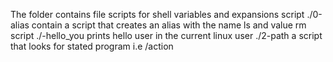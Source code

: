 The folder contains file scripts for shell variables and expansions
script ./0-alias contain a script that creates an alias with the name ls and value rm
script ./-hello_you prints hello user in the current linux user
./2-path a script that looks for stated program i.e /action

